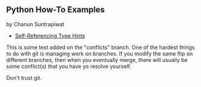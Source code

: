 ## Python How-To Examples

by Chanun Suntrapiwat

* [Self-Referencing Type Hints](self-referencing-hints.md)

This is some text added on the "conflicts" branch.
One of the hardest things to do with git is managing work on branches.
If you modify the same flip on different branches, then when you
eventually merge, there will usually be some conflict(s) that you
have yo resolve yourself.

Don't trust git.
